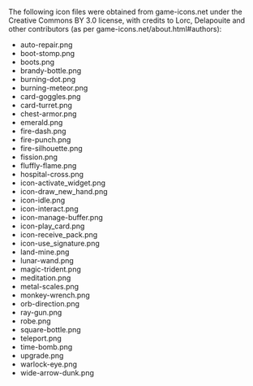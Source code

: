 
The following icon files were obtained from game-icons.net under the
Creative Commons BY 3.0 license, with credits to Lorc, Delapouite and
other contributors (as per game-icons.net/about.html#authors):

+ auto-repair.png
+ boot-stomp.png
+ boots.png
+ brandy-bottle.png
+ burning-dot.png
+ burning-meteor.png
+ card-goggles.png
+ card-turret.png
+ chest-armor.png
+ emerald.png
+ fire-dash.png
+ fire-punch.png
+ fire-silhouette.png
+ fission.png
+ fluffly-flame.png
+ hospital-cross.png
+ icon-activate_widget.png
+ icon-draw_new_hand.png
+ icon-idle.png
+ icon-interact.png
+ icon-manage-buffer.png
+ icon-play_card.png
+ icon-receive_pack.png
+ icon-use_signature.png
+ land-mine.png
+ lunar-wand.png
+ magic-trident.png
+ meditation.png
+ metal-scales.png
+ monkey-wrench.png
+ orb-direction.png
+ ray-gun.png
+ robe.png
+ square-bottle.png
+ teleport.png
+ time-bomb.png
+ upgrade.png
+ warlock-eye.png
+ wide-arrow-dunk.png

